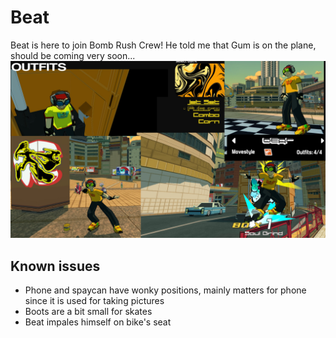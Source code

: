 # Beat
Beat is here to join Bomb Rush Crew! He told me that Gum is on the plane, should be coming very soon...
![Beat](https://raw.githubusercontent.com/viliger2/BRC_CharacterAPI/main/BRC_CharacterAPI_ExamplePlugin/ThunderstoreImages/screenshots.jpeg)
## Known issues
* Phone and spaycan have wonky positions, mainly matters for phone since it is used for taking pictures
* Boots are a bit small for skates
* Beat impales himself on bike's seat